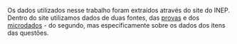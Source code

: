 Os dados utilizados nesse trabalho foram extraídos através do site do INEP. Dentro do site utilizamos dados de duas fontes, das [provas](https://www.gov.br/inep/pt-br/areas-de-atuacao/avaliacao-e-exames-educacionais/enem/provas-e-gabaritos) e dos [microdados](https://www.gov.br/inep/pt-br/acesso-a-informacao/dados-abertos/microdados/enem) - do segundo, mas especificamente sobre os dados dos itens das questões.


